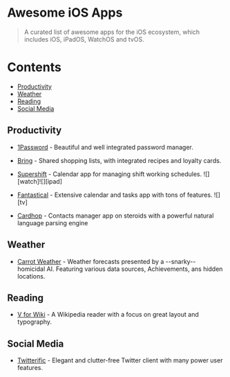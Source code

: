 # Awesome iOS Apps

> A curated list of awesome apps for the iOS ecosystem, which includes iOS, iPadOS, WatchOS and tvOS.

<!-- START doctoc generated TOC please keep comment here to allow auto update -->
<!-- DON'T EDIT THIS SECTION, INSTEAD RE-RUN doctoc TO UPDATE -->
# Contents

- [Productivity](#productivity)
- [Weather](#weather)
- [Reading](#reading)
- [Social Media](#social-media)

<!-- END doctoc generated TOC please keep comment here to allow auto update -->

## Productivity

- [1Password](https://apps.apple.com/de/app/1password-password-manager/id568903335) - Beautiful and well integrated password manager.

- [Bring](https://apps.apple.com/de/app/bring-shopping-list-recipes/id580669177) - Shared shopping lists, with integrated recipes and loyalty cards.

- [Supershift](https://itunes.apple.com/app/supershift/id1104165041?mt=8) - Calendar app for managing shift working schedules. ![][watch]![][ipad]

- [Fantastical](https://flexibits.com/fantastical/download-ios) - Extensive calendar and tasks app with tons of features. ![][tv]

- [Cardhop](https://apps.apple.com/de/app/cardhop/id1448744070) - Contacts manager app on steroids with a powerful natural language parsing engine

## Weather

- [Carrot Weather](https://apps.apple.com/de/app/carrot-weather/id961390574) - Weather forecasts presented by a --snarky-- homicidal AI. Featuring various data sources, Achievements, ans hidden locations.

## Reading

- [V for Wiki](https://apps.apple.com/de/app/v-for-wikipedia/id993435362) - 
A Wikipedia reader with a focus on great layout and typography.

## Social Media

- [Twitterific](https://apps.apple.com/de/app/twitterrific-tweet-your-way/id580311103) - Elegant and clutter-free Twitter client with many power user features.
